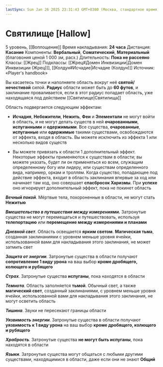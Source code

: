 ```yaml
---
lastSync: Sun Jan 26 2025 23:31:43 GMT+0300 (Москва, стандартное время)
---
```

# Святилище [Hallow]
5 уровень, [[Воплощение]]
Время накладывания: **24 часа**
Дистанция: **Касание**
Компоненты: **Вербальный**, **Соматический**, **Материальный** (благовония ценой 1 000 зм, расх.)
Длительность: **Пока не рассеяно**
Классы: [[Жрец]]
Подклассы: [[Жрец#Домен Инквизиции|Домен Инквизиции (Жрец)]], [[Колдун#Исчадие|Исчадие (Колдун)]]
Источник: «Player's handbook»

Вы касаетесь точки и наполняете область вокруг неё **святой/нечестивой** силой. **Радиус** области может быть до **60 футов**, и заклинание проваливается, если в этот радиус попадает область, уже находящаяся под действием [[Святилище|Святилища]]

Область подвергается следующим эффектам:

- **Исчадия**, **Небожители**, **Нежить**, **Феи** и **Элементали** не могут войти в область, и не могут делать существ в ней **очарованными**, **испуганными** и **одержимыми**. Все существа, **очарованные**, **испуганные** или **одержимые** такими существами, освобождаются от эффекта, входя в область. Вы можете исключить из эффекта 1 или несколько видов существ

- Вы можете привязать к области 1 дополнительный эффект. Некоторые эффекты применяются к существам в области; вы можете указать, будет ли он применяться ко всем, служащим определенному богу или лидеру, или существам определенного вида, например, оркам и троллям. Когда существо, попадающее под действие эффекта, входит в область заклинания впервые за ход или начинает там ход, оно совершает **спасбросок Харизмы**. При **успехе** оно игнорирует дополнительный эффект, пока не покинет область

**_Вечный покой_**. Мёртвые тела, похороненные в области, не могут стать **Нежитью**

_**Вмешательство в путешествия между измерениями.**_ Затронутые существа не могут перемещаться и путешествовать, используя **телепортацию** или **перемещение между измерениями и планами**

_**Дневной свет**._ Область освещается **ярким светом**. **Магическая тьма**, созданная заклинаниями с уровнем меньше уровня ячейки, использованной вами для накладывания этого заклинания, не может затмить свет

_**Защита от энергии**._ Затронутые существа в области получают **сопротивление 1 виду урона** на ваш выбор **кроме дробящего, колющего и рубящего**

**_Страх_**. Затронутые существа **испуганы**, пока находятся в области

**_Темнота_**. Область заполняется **тьмой**. Обычный свет, а также **магический свет**, созданный заклинаниями, с уровнем меньше уровня ячейки, использованной вами для накладывания этого заклинания, не могут осветить область

**_Тишина_**. Звуки не пересекают границы области

**_Уязвимость энергии_**. Затронутые существа в области получают **уязвимость к 1 виду урона** на ваш выбор **кроме дробящего, колющего и рубящего**

**_Храбрость_**. Затронутые существа **не могут быть испуганы**, пока находятся в области

**_Языки_**. Затронутые существа могут общаться с любыми другими существами, находящимися в области, даже если они не знают **Общий**